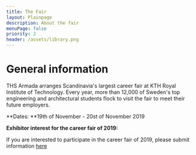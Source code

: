 ```yaml
---
title: The Fair
layout: Plainpage
description: About the fair
menuPage: false
priority: 2
header: /assets/library.png
---
```

# General information

THS Armada arranges Scandinavia's largest career fair at KTH Royal Institute of Technology. Every year, more than 12,000 of Sweden's top engineering and architectural students flock to visit the fair to meet their future employers. 

**Dates: **19th of November - 20st of November 2019

**Exhibitor interest for the career fair of 2019:**

If you are interested to participate in the career fair of 2019, please submit information [here](https://goo.gl/forms/kHBOmpiNoGImGPoM2)
